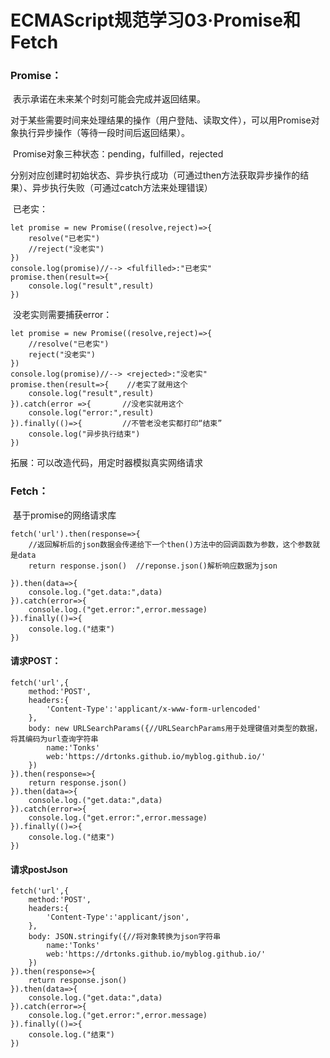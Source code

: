 # ECMAScript规范学习03·Promise和Fetch

### Promise：

​	表示承诺在未来某个时刻可能会完成并返回结果。

​	对于某些需要时间来处理结果的操作（用户登陆、读取文件），可以用Promise对象执行异步操作（等待一段时间后返回结果）。

​	Promise对象三种状态：pending，fulfilled，rejected

​	分别对应创建时初始状态、异步执行成功（可通过then方法获取异步操作的结果）、异步执行失败（可通过catch方法来处理错误）

​	已老实：

```
let promise = new Promise((resolve,reject)=>{
	resolve("已老实")
	//reject("没老实")	
})
console.log(promise)//--> <fulfilled>:"已老实"
promise.then(result=>{
	console.log("result",result)
})
```

​	没老实则需要捕获error：

```
let promise = new Promise((resolve,reject)=>{
	//resolve("已老实")
	reject("没老实")	
})
console.log(promise)//--> <rejected>:"没老实"
promise.then(result=>{    //老实了就用这个
	console.log("result",result)
}).catch(error =>{       //没老实就用这个
	console.log("error:",result)
}).finally(()=>{         //不管老没老实都打印“结束”
	console.log("异步执行结束")
})
```

拓展：可以改造代码，用定时器模拟真实网络请求

### Fetch：

​	基于promise的网络请求库

```
fetch('url').then(response=>{
	//返回解析后的json数据会传递给下一个then()方法中的回调函数为参数，这个参数就是data
	return response.json()  //reponse.json()解析响应数据为json
	
}).then(data=>{
	console.log.("get.data:",data)
}).catch(error=>{
	console.log.("get.error:",error.message)
}).finally(()=>{
	console.log.("结束")
})
```

#### 请求POST：

```
fetch('url',{
	method:'POST',
	headers:{
		'Content-Type':'applicant/x-www-form-urlencoded'
	},
	body: new URLSearchParams({//URLSearchParams用于处理键值对类型的数据，将其编码为url查询字符串
		name:'Tonks'
		web:'https://drtonks.github.io/myblog.github.io/'
	})
}).then(response=>{
	return response.json()
}).then(data=>{
	console.log.("get.data:",data)
}).catch(error=>{
	console.log.("get.error:",error.message)
}).finally(()=>{
	console.log.("结束")
})
```

#### 请求postJson

```
fetch('url',{
	method:'POST',
	headers:{
		'Content-Type':'applicant/json',
	},
	body: JSON.stringify({//将对象转换为json字符串
		name:'Tonks'
		web:'https://drtonks.github.io/myblog.github.io/'
	})
}).then(response=>{
	return response.json()
}).then(data=>{
	console.log.("get.data:",data)
}).catch(error=>{
	console.log.("get.error:",error.message)
}).finally(()=>{
	console.log.("结束")
})
```

